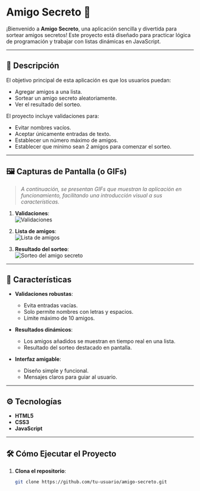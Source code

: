 # Amigo Secreto 🎉

¡Bienvenido a **Amigo Secreto**, una aplicación sencilla y divertida para sortear amigos secretos! Este proyecto está diseñado para practicar lógica de programación y trabajar con listas dinámicas en JavaScript.

---

## 📖 Descripción

El objetivo principal de esta aplicación es que los usuarios puedan:
- Agregar amigos a una lista.
- Sortear un amigo secreto aleatoriamente.
- Ver el resultado del sorteo.

El proyecto incluye validaciones para:
- Evitar nombres vacíos.
- Aceptar únicamente entradas de texto.
- Establecer un número máximo de amigos.
- Establecer que minimo sean 2 amigos para comenzar el sorteo.

---

## 🖼️ Capturas de Pantalla (o GIFs)

> *A continuación, se presentan GIFs que muestran la aplicación en funcionamiento, facilitando una introducción visual a sus características.*

1. **Validaciones**:  
   ![Validaciones](https://drive.google.com/uc?id=1X5t-P-PPOz6vLYbLPkRxoGb-LwY8mGey)

2. **Lista de amigos**:  
   ![Lista de amigos](https://drive.google.com/uc?id=1SZhLn7Ku_37NT5pbmS_FQcvrsNXrks3o)

3. **Resultado del sorteo**:  
   ![Sorteo del amigo secreto](https://drive.google.com/uc?id=1IIYX6QbOCND5gVoyPEqBbX8GPaGQN6ko)

---

## 🚀 Características

- **Validaciones robustas**:
  - Evita entradas vacías.
  - Solo permite nombres con letras y espacios.
  - Límite máximo de 10 amigos.
  
- **Resultados dinámicos**:
  - Los amigos añadidos se muestran en tiempo real en una lista.
  - Resultado del sorteo destacado en pantalla.

- **Interfaz amigable**:
  - Diseño simple y funcional.
  - Mensajes claros para guiar al usuario.

---

## ⚙️ Tecnologías

- **HTML5**
- **CSS3**
- **JavaScript**

---

## 🛠️ Cómo Ejecutar el Proyecto

1. **Clona el repositorio**:
   ```bash
   git clone https://github.com/tu-usuario/amigo-secreto.git
